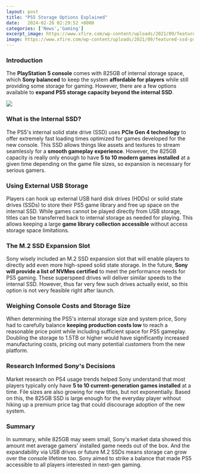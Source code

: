 ```yaml
---
layout: post
title: "PS5 Storage Options Explained"
date:   2024-02-26 02:29:52 +0000
categories: ['News','Gaming']
excerpt_image: https://www.xfire.com/wp-content/uploads/2021/09/featured-ssd-ps5.jpg
image: https://www.xfire.com/wp-content/uploads/2021/09/featured-ssd-ps5.jpg
---
```


### Introduction
The **PlayStation 5 console** comes with 825GB of internal storage space, which **Sony balanced** to keep the system **affordable for players** while still providing some storage for gaming. However, there are a few options available to **expand PS5 storage capacity beyond the internal SSD**. 

![](https://www.xfire.com/wp-content/uploads/2021/09/featured-ssd-ps5.jpg)
### What is the Internal SSD? 
The PS5's internal solid state drive (SSD) uses **PCIe Gen 4 technology** to offer extremely fast loading times optimized for games developed for the new console. This SSD allows things like assets and textures to stream seamlessly for a **smooth gameplay experience**. However, the 825GB capacity is really only enough to have **5 to 10 modern games installed** at a given time depending on the game file sizes, so expansion is necessary for serious gamers.
### Using External USB Storage 
Players can hook up external USB hard disk drives (HDDs) or solid state drives (SSDs) to store their PS5 game library and free up space on the internal SSD. While games cannot be played directly from USB storage, titles can be transferred back to internal storage as needed for playing. This allows keeping a large **game library collection accessible** without access storage space limitations. 
### The M.2 SSD Expansion Slot 
Sony wisely included an M.2 SSD expansion slot that will enable players to directly add even more high-speed solid state storage. In the future, **Sony will provide a list of NVMes certified** to meet the performance needs for PS5 gaming. These superspeed drives will deliver similar speeds to the internal SSD. However, thus far very few such drives actually exist, so this option is not very feasible right after launch.
### Weighing Console Costs and Storage Size
When determining the PS5's internal storage size and system price, Sony had to carefully balance **keeping production costs low** to reach a reasonable price point while including sufficient space for PS5 gameplay. Doubling the storage to 1.5TB or higher would have significantly increased manufacturing costs, pricing out many potential customers from the new platform.
### Research Informed Sony's Decisions
Market research on PS4 usage trends helped Sony understand that most players typically only have **5 to 10 current-generation games installed** at a time. File sizes are also growing for new titles, but not exponentially. Based on this, the 825GB SSD is large enough for the everyday player without hiking up a premium price tag that could discourage adoption of the new system. 
### Summary
In summary, while 825GB may seem small, Sony's market data showed this amount met average gamers' installed game needs out of the box. And the expandability via USB drives or future M.2 SSDs means storage can grow over the console lifetime too. Sony aimed to strike a balance that made PS5 accessible to all players interested in next-gen gaming.